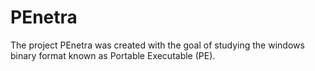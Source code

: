 PEnetra
=======

The project PEnetra was created with the goal of studying the windows binary
format known as Portable Executable (PE).


